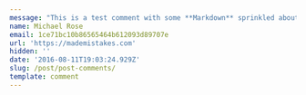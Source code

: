 ```yaml
---
message: "This is a test comment with some **Markdown** sprinkled about for *testing purposes*.\r\n\r\n### Subheading in a comment? Madness!\r\n\r\nNam et risus nec ipsum efficitur facilisis. Aenean tincidunt dapibus odio, eget rutrum urna lacinia non. Pellentesque habitant morbi tristique senectus et netus et malesuada fames ac turpis egestas."
name: Michael Rose
email: 1ce71bc10b86565464b612093d89707e
url: 'https://mademistakes.com'
hidden: ''
date: '2016-08-11T19:03:24.929Z'
slug: /post/post-comments/
template: comment
---
```

